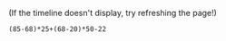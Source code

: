 (If the timeline doesn't display, try refreshing the page!)
<div id="visualization"></div>

<link href="https://unpkg.com/vis-timeline@latest/styles/vis-timeline-graph2d.min.css" rel="stylesheet" />
<script src="https://unpkg.com/vis-timeline@latest/standalone/umd/vis-timeline-graph2d.min.js"></script>

<script type="module">
  window.addEventListener('DOMContentLoaded', () => {
    const container = document.getElementById('visualization');

    // Slugify titles for Quartz-style URLs
    function slugify(text) {
      return text
        .replace(/[^A-Za-z0-9]+/g, '-')
        .replace(/^-+|-+$/g, '');
    }

    // Your timeline events
    const events = [
      { title: 'The Ksehyl', start: '0000-01-01', type: 'point' },
      { title: 'Early Clan Centralization', start: '0375-01-01', end: '0425-01-01', type: 'range' },
      { title: 'Ksehen Resurgent', start: '680-01-01', type: 'point' },
      {  title: 'The Founding of Kheze', start: '1028-01-01', type: 'point' },
	  { title: 'Predynastic Period', start: '0000-01-01', end: '1728-01-01', type: 'background' },
	  { title: 'First Dynasty', start: '1731-01-01', end: '2122-01-01', type: 'background' },
	  { title: 'First Intermediate Period', start: '2181-01-01', end: '2592-01-01', type: 'background' },
	  { title: 'Decline of the Riverine Civilization', start: '2625-01-01', end: '2800-01-01', type: 'range' },
	  { title: 'The Old Wajahic Script', start: '1550-01-01', type: 'point' },
	  { title: 'Emergence of the Abjad', start: '1800-01-01', type: 'point' },
	  { title: 'Low and High Abjads', start: '2100-01-01', type: 'point' },
	  { title: 'Classical Abjad', start: '2450-01-01', type: 'point' },
	  { title: 'Middle Abjad', start: '2870-01-01', type: 'point' },
	  { title: 'Invention of Wool Processing', start: '1125-01-01', type: 'point' },
	  { title: 'Invention of Glass and Pottery Glaze', start: '1430-01-01', type: 'point' },
	  { title: 'Emergence of Early Philosophy', start: '1650-01-01', type: 'point' },
	  { title: 'Law Code of the 1st Dynasty', start: '1738-01-01', type: 'point' },
	  { title: 'The Kih Wajahe', start: '1290-01-01', end: '2065-01-01', type: 'range' },
	  { title: 'The Contest of Chiefs', start: '250-01-01', type: 'point' },
	  { title: 'Early Currency', start: '1700-01-01', type: 'point' },
	  { title: 'The Southern War', start: '1878-01-01', type: 'point' },
	  { title: 'The Battle of Kshnel', start: '2119-01-01', type: 'point' },
	  { title: 'The Battle of 7 Chiefs', start: '2122-01-01', type: 'point' },
    ];

    const items = new vis.DataSet(
      events.map((event) => {
        const link = document.createElement('a');
        link.href = `./History/${slugify(event.title)}`;
        link.textContent = event.title;
        link.classList.add('internal');
        link.classList.add('dyn-popover');
        
        switch (event.title) {
	        case 'The Old Wajahic Script':
		        link.href = `./Wajahic-Scripts#the-old-wajahic-script`;
		        break;
		    case 'Emergence of the Abjad':
		        link.href = `./Wajahic-Scripts#early-abjads`;
		        break;
		    case 'Low and High Abjads':
		        link.href = `./Wajahic-Scripts#early-abjads`;
		        break;
		    case 'Classical Abjad':
		        link.href = `./Wajahic-Scripts#classical-wajahic-script`;
		        break;
		    case 'Middle Abjad':
		        link.href = `./Wajahic-Scripts#middle-wajahic-abjad`;
		        break;
		    case 'Invention of Wool Processing':
		        link.href = `./Technologies/Wool-Processing`;
		        break;
		    case 'Invention of Glass and Pottery Glaze':
		        link.href = `./Technologies/Glass-and-Glaze`;
		        break;
		    case 'Emergence of Early Philosophy':
		        link.href = `./Misc/Early-Wajahe-Philosophy`;
		        break;
		    case 'The Kih Wajahe':
		        link.href = `./States-and-Clans/Tim-Clan`;
		        break;
		    case 'The Contest of Chiefs':
		        link.href = `./History/Predynastic-Period`;
		        break;
		    case 'Early Currency':
		        link.href = `./Technologies/Currency`;
		        break;
		    case 'First Dynasty':
		        link.href = `./States-and-Clans/Ksehen-Clan#the-first-dynasty`;
		        break;
		    case 'The Southern War':
		        link.href = `./States-and-Clans/Ksehen-Clan#the-southern-war`;
		        break;
		    case 'The Battle of Kshnel':
			    link.href = `./States-and-Clans/Ksehen-Clan#collapse-of-the-first-dynasty`;
		        break;
		    case 'The Battle of 7 Chiefs':
			    link.href = `./States-and-Clans/Ksehen-Clan#collapse-of-the-first-dynasty`;
		        break;
        }
        
        const outevent = {
          start: event.start,
          content: link
        };
        
        if (event.type) {
	        outevent.type = event.type;
	    }
	    
	    if (event.end) {
	        outevent.end = event.end;
	    }
	    
	    if (event.group) {
	        outevent.group = event.group;
	    }
        
		return outevent;
      })
    );

    const options = {
      editable: false,
      margin: { item: 20 },
      showCurrentTime: false,
      format: {
	      majorLabels: {
		      year: 'YYYY'
	      },
	      minorLabels: {}    
	  }
    };

    new vis.Timeline(container, items, options);
	
	if (typeof popoverScript === 'function') {
      popoverScript();
    }
  });
</script>

<script type="module">
  const previewCache = {};

  function createPopover(link, contentHTML) {
    document.querySelectorAll('.dynamic-popover').forEach(p => p.remove());

    const popover = document.createElement('div');
    popover.className = 'dynamic-popover';
    popover.innerHTML = contentHTML;
    document.body.appendChild(popover);

    const rect = link.getBoundingClientRect();
    popover.style.top = `${window.scrollY + rect.bottom + 5}px`;
    popover.style.left = `${window.scrollX + rect.left}px`;
  }

  function removePopover() {
    document.querySelectorAll('.dynamic-popover').forEach(p => p.remove());
  }

  async function fetchPreview(href) {
    if (previewCache[href]) return previewCache[href];

    try {
      const res = await fetch(href);
      const html = await res.text();
      const temp = document.createElement('div');
      temp.innerHTML = html;
      const preview = temp.querySelector('.center');
      if (!preview) return '<em>No preview found</em>';
      const content = preview?.outerHTML ?? preview.innerHTML.slice(0, 300);
      previewCache[href] = content;
      return content;
    } catch (err) {
      return `<em>Error loading preview</em>`;
    }
  }

  function enableDynamicPopovers() {
    document.querySelectorAll('a.dyn-popover').forEach(link => {
      if (link.dataset.popoverBound === 'true') return;
      link.dataset.popoverBound = 'true';
      link.addEventListener('mouseenter', async () => {
        const href = link.getAttribute('href');
        if (!href || href.startsWith('http')) return;
        const previewHTML = await fetchPreview(href);
        createPopover(link, previewHTML);
      });
      link.addEventListener('mouseleave', () => { removePopover(); });
    });
  }

  window.addEventListener('DOMContentLoaded', enableDynamicPopovers);
</script>

```
(85-68)*25+(68-20)*50-22
```